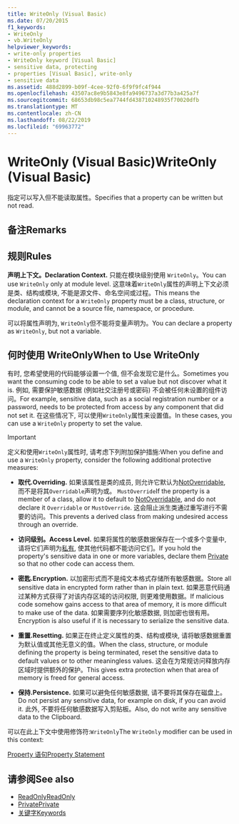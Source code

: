 ```yaml
---
title: WriteOnly (Visual Basic)
ms.date: 07/20/2015
f1_keywords:
- WriteOnly
- vb.WriteOnly
helpviewer_keywords:
- write-only properties
- WriteOnly keyword [Visual Basic]
- sensitive data, protecting
- properties [Visual Basic], write-only
- sensitive data
ms.assetid: 488d2899-b09f-4cee-92f0-6f9f9fc4f944
ms.openlocfilehash: 43507ac8e9b5843e8fa9496737a3d77b3a425a7f
ms.sourcegitcommit: 68653db98c5ea7744fd438710248935f70020dfb
ms.translationtype: MT
ms.contentlocale: zh-CN
ms.lasthandoff: 08/22/2019
ms.locfileid: "69963772"
---
```

# <a name="writeonly-visual-basic"></a><span data-ttu-id="e852f-102">WriteOnly (Visual Basic)</span><span class="sxs-lookup"><span data-stu-id="e852f-102">WriteOnly (Visual Basic)</span></span>
<span data-ttu-id="e852f-103">指定可以写入但不能读取属性。</span><span class="sxs-lookup"><span data-stu-id="e852f-103">Specifies that a property can be written but not read.</span></span>  
  
## <a name="remarks"></a><span data-ttu-id="e852f-104">备注</span><span class="sxs-lookup"><span data-stu-id="e852f-104">Remarks</span></span>  
  
## <a name="rules"></a><span data-ttu-id="e852f-105">规则</span><span class="sxs-lookup"><span data-stu-id="e852f-105">Rules</span></span>  
 <span data-ttu-id="e852f-106">**声明上下文。**</span><span class="sxs-lookup"><span data-stu-id="e852f-106">**Declaration Context.**</span></span> <span data-ttu-id="e852f-107">只能在模块级别使用 `WriteOnly`。</span><span class="sxs-lookup"><span data-stu-id="e852f-107">You can use `WriteOnly` only at module level.</span></span> <span data-ttu-id="e852f-108">这意味着`WriteOnly`属性的声明上下文必须是类、结构或模块, 不能是源文件、命名空间或过程。</span><span class="sxs-lookup"><span data-stu-id="e852f-108">This means the declaration context for a `WriteOnly` property must be a class, structure, or module, and cannot be a source file, namespace, or procedure.</span></span>  
  
 <span data-ttu-id="e852f-109">可以将属性声明为, `WriteOnly`但不能将变量声明为。</span><span class="sxs-lookup"><span data-stu-id="e852f-109">You can declare a property as `WriteOnly`, but not a variable.</span></span>  
  
## <a name="when-to-use-writeonly"></a><span data-ttu-id="e852f-110">何时使用 WriteOnly</span><span class="sxs-lookup"><span data-stu-id="e852f-110">When to Use WriteOnly</span></span>  
 <span data-ttu-id="e852f-111">有时, 您希望使用的代码能够设置一个值, 但不会发现它是什么。</span><span class="sxs-lookup"><span data-stu-id="e852f-111">Sometimes you want the consuming code to be able to set a value but not discover what it is.</span></span> <span data-ttu-id="e852f-112">例如, 需要保护敏感数据 (例如社交注册号或密码) 不会被任何未设置的组件访问。</span><span class="sxs-lookup"><span data-stu-id="e852f-112">For example, sensitive data, such as a social registration number or a password, needs to be protected from access by any component that did not set it.</span></span> <span data-ttu-id="e852f-113">在这些情况下, 可以使用`WriteOnly`属性来设置值。</span><span class="sxs-lookup"><span data-stu-id="e852f-113">In these cases, you can use a `WriteOnly` property to set the value.</span></span>  
  
> [!IMPORTANT]
> <span data-ttu-id="e852f-114">定义和使用`WriteOnly`属性时, 请考虑下列附加保护措施:</span><span class="sxs-lookup"><span data-stu-id="e852f-114">When you define and use a `WriteOnly` property, consider the following additional protective measures:</span></span>  
  
- <span data-ttu-id="e852f-115">**取代.**</span><span class="sxs-lookup"><span data-stu-id="e852f-115">**Overriding.**</span></span> <span data-ttu-id="e852f-116">如果该属性是类的成员, 则允许它默认为[NotOverridable](../../../visual-basic/language-reference/modifiers/notoverridable.md), 而不是将其`Overridable`声明为或。 `MustOverride`</span><span class="sxs-lookup"><span data-stu-id="e852f-116">If the property is a member of a class, allow it to default to [NotOverridable](../../../visual-basic/language-reference/modifiers/notoverridable.md), and do not declare it `Overridable` or `MustOverride`.</span></span> <span data-ttu-id="e852f-117">这会阻止派生类通过重写进行不需要的访问。</span><span class="sxs-lookup"><span data-stu-id="e852f-117">This prevents a derived class from making undesired access through an override.</span></span>  
  
- <span data-ttu-id="e852f-118">**访问级别。**</span><span class="sxs-lookup"><span data-stu-id="e852f-118">**Access Level.**</span></span> <span data-ttu-id="e852f-119">如果将属性的敏感数据保存在一个或多个变量中, 请将它们声明为[私有](../../../visual-basic/language-reference/modifiers/private.md), 使其他代码都不能访问它们。</span><span class="sxs-lookup"><span data-stu-id="e852f-119">If you hold the property's sensitive data in one or more variables, declare them [Private](../../../visual-basic/language-reference/modifiers/private.md) so that no other code can access them.</span></span>  
  
- <span data-ttu-id="e852f-120">**密匙.**</span><span class="sxs-lookup"><span data-stu-id="e852f-120">**Encryption.**</span></span> <span data-ttu-id="e852f-121">以加密形式而不是纯文本格式存储所有敏感数据。</span><span class="sxs-lookup"><span data-stu-id="e852f-121">Store all sensitive data in encrypted form rather than in plain text.</span></span> <span data-ttu-id="e852f-122">如果恶意代码通过某种方式获得了对该内存区域的访问权限, 则更难使用数据。</span><span class="sxs-lookup"><span data-stu-id="e852f-122">If malicious code somehow gains access to that area of memory, it is more difficult to make use of the data.</span></span> <span data-ttu-id="e852f-123">如果需要序列化敏感数据, 则加密也很有用。</span><span class="sxs-lookup"><span data-stu-id="e852f-123">Encryption is also useful if it is necessary to serialize the sensitive data.</span></span>  
  
- <span data-ttu-id="e852f-124">**重置.**</span><span class="sxs-lookup"><span data-stu-id="e852f-124">**Resetting.**</span></span> <span data-ttu-id="e852f-125">如果正在终止定义属性的类、结构或模块, 请将敏感数据重置为默认值或其他无意义的值。</span><span class="sxs-lookup"><span data-stu-id="e852f-125">When the class, structure, or module defining the property is being terminated, reset the sensitive data to default values or to other meaningless values.</span></span> <span data-ttu-id="e852f-126">这会在为常规访问释放内存区域时提供额外的保护。</span><span class="sxs-lookup"><span data-stu-id="e852f-126">This gives extra protection when that area of memory is freed for general access.</span></span>  
  
- <span data-ttu-id="e852f-127">**保持.**</span><span class="sxs-lookup"><span data-stu-id="e852f-127">**Persistence.**</span></span> <span data-ttu-id="e852f-128">如果可以避免任何敏感数据, 请不要将其保存在磁盘上。</span><span class="sxs-lookup"><span data-stu-id="e852f-128">Do not persist any sensitive data, for example on disk, if you can avoid it.</span></span> <span data-ttu-id="e852f-129">此外, 不要将任何敏感数据写入剪贴板。</span><span class="sxs-lookup"><span data-stu-id="e852f-129">Also, do not write any sensitive data to the Clipboard.</span></span>  
  
 <span data-ttu-id="e852f-130">可以在此上下文中使用修饰符:`WriteOnly`</span><span class="sxs-lookup"><span data-stu-id="e852f-130">The `WriteOnly` modifier can be used in this context:</span></span>  
  
 [<span data-ttu-id="e852f-131">Property 语句</span><span class="sxs-lookup"><span data-stu-id="e852f-131">Property Statement</span></span>](../../../visual-basic/language-reference/statements/property-statement.md)  
  
## <a name="see-also"></a><span data-ttu-id="e852f-132">请参阅</span><span class="sxs-lookup"><span data-stu-id="e852f-132">See also</span></span>

- [<span data-ttu-id="e852f-133">ReadOnly</span><span class="sxs-lookup"><span data-stu-id="e852f-133">ReadOnly</span></span>](../../../visual-basic/language-reference/modifiers/readonly.md)
- [<span data-ttu-id="e852f-134">Private</span><span class="sxs-lookup"><span data-stu-id="e852f-134">Private</span></span>](../../../visual-basic/language-reference/modifiers/private.md)
- [<span data-ttu-id="e852f-135">关键字</span><span class="sxs-lookup"><span data-stu-id="e852f-135">Keywords</span></span>](../../../visual-basic/language-reference/keywords/index.md)

